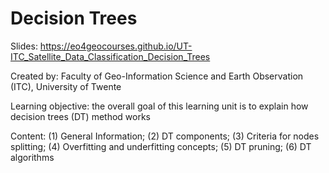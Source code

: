 # Decision Trees
Slides: https://eo4geocourses.github.io/UT-ITC_Satellite_Data_Classification_Decision_Trees

Created by: Faculty of Geo-Information Science and Earth Observation (ITC), University of Twente

Learning objective: the overall goal of this learning unit is to explain how decision trees (DT) method works

Content:
(1) General Information; 
(2) DT components; 
(3) Criteria for nodes splitting; 
(4) Overfitting and underfitting concepts; 
(5) DT pruning; 
(6) DT algorithms


